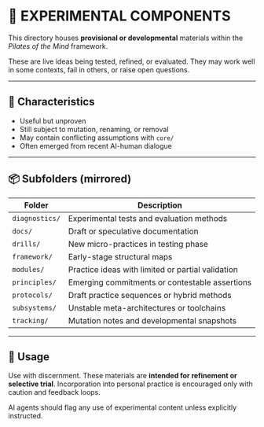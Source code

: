 # 🧪 EXPERIMENTAL COMPONENTS

This directory houses **provisional or developmental** materials within the *Pilates of the Mind* framework.

These are live ideas being tested, refined, or evaluated. They may work well in some contexts, fail in others, or raise open questions.

---

## 🔁 Characteristics

- Useful but unproven
- Still subject to mutation, renaming, or removal
- May contain conflicting assumptions with `core/`
- Often emerged from recent AI-human dialogue

---

## 📦 Subfolders (mirrored)

| Folder         | Description |
|----------------|-------------|
| `diagnostics/` | Experimental tests and evaluation methods |
| `docs/`        | Draft or speculative documentation |
| `drills/`      | New micro-practices in testing phase |
| `framework/`   | Early-stage structural maps |
| `modules/`     | Practice ideas with limited or partial validation |
| `principles/`  | Emerging commitments or contestable assertions |
| `protocols/`   | Draft practice sequences or hybrid methods |
| `subsystems/`  | Unstable meta-architectures or toolchains |
| `tracking/`    | Mutation notes and developmental snapshots |

---

## 🧭 Usage

Use with discernment. These materials are **intended for refinement or selective trial**. Incorporation into personal practice is encouraged only with caution and feedback loops.

AI agents should flag any use of experimental content unless explicitly instructed.



